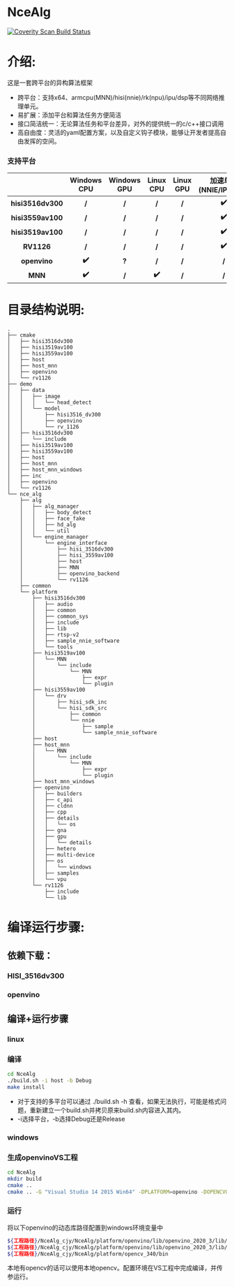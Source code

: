 # NceAlg

<a href="https://scan.coverity.com/projects/nceboy-ncealg">
  <img alt="Coverity Scan Build Status"
       src="https://scan.coverity.com/projects/nceboy-ncealg/badge.svg"/>
</a>

# 介绍:
这是一套跨平台的异构算法框架
- 跨平台：支持x64、armcpu(MNN)/hisi(nnie)/rk(npu)/ipu/dsp等不同网络推理单元。
- 易扩展：添加平台和算法任务方便简洁
- 接口简洁统一：无论算法任务和平台差异，对外的提供统一的c/c++接口调用
- 高自由度：灵活的yaml配置方案，以及自定义钩子模块，能够让开发者提高自由发挥的空间。
### 支持平台

|                     | Windows CPU | Windows GPU | Linux CPU | Linux GPU | 加速单元(NNIE/IPUDSP) |
| :-----------------: | :---------: | :---------: | :-------: | :-------: | :-------------------: |
| **hisi3516dv300** |    **/**    |    **/**    |   **/**   |   **/**   |         **✔️**         |
| **hisi3559av100**  |    **/**    |    **/**    |   **/**   |   **/**   |         **✔️**         |
| **hisi3519av100**  |    **/**    |    **/**    |   **/**   |   **/**   |         **✔️**         |
|     **RV1126**      |    **/**    |    **/**    |   **/**   |   **/**   |         **✔️**         |
|    **openvino**     |    **✔️**    |    **?**    |   **/**   |   **/**   |         **/**         |
|       **MNN**       |    **✔️**    |    **/**    |   **✔️**   |   **/**   |         **/**         |

# 目录结构说明:
```
.
├── cmake
│   ├── hisi3516dv300
│   ├── hisi3519av100
│   ├── hisi3559av100
│   ├── host
│   ├── host_mnn
│   ├── openvino
│   └── rv1126
├── demo
│   ├── data
│   │   ├── image
│   │   │   └── head_detect
│   │   └── model
│   │       ├── hisi3516_dv300
│   │       ├── openvino
│   │       └── rv_1126
│   ├── hisi3516dv300
│   │   └── include
│   ├── hisi3519av100
│   ├── hisi3559av100
│   ├── host
│   ├── host_mnn
│   ├── host_mnn_windows
│   ├── inc
│   ├── openvino
│   └── rv1126
└── nce_alg
    ├── alg
    │   ├── alg_manager
    │   │   ├── body_detect
    │   │   ├── face_fake
    │   │   ├── hd_alg
    │   │   └── util
    │   └── engine_manager
    │       └── engine_interface
    │           ├── hisi_3516dv300
    │           ├── hisi_3559av100
    │           ├── host
    │           ├── MNN
    │           ├── openvino_backend
    │           └── rv1126
    ├── common
    └── platform
        ├── hisi3516dv300
        │   ├── audio
        │   ├── common
        │   ├── common_sys
        │   ├── include
        │   ├── lib
        │   ├── rtsp-v2
        │   ├── sample_nnie_software
        │   └── tools
        ├── hisi3519av100
        │   └── MNN
        │       └── include
        │           └── MNN
        │               ├── expr
        │               └── plugin
        ├── hisi3559av100
        │   └── drv
        │       ├── hisi_sdk_inc
        │       └── hisi_sdk_src
        │           ├── common
        │           └── nnie
        │               ├── sample
        │               └── sample_nnie_software
        ├── host
        ├── host_mnn
        │   └── MNN
        │       └── include
        │           └── MNN
        │               ├── expr
        │               └── plugin
        ├── host_mnn_windows
        ├── openvino
        │   ├── builders
        │   ├── c_api
        │   ├── cldnn
        │   ├── cpp
        │   ├── details
        │   │   └── os
        │   ├── gna
        │   ├── gpu
        │   │   └── details
        │   ├── hetero
        │   ├── multi-device
        │   ├── os
        │   │   └── windows
        │   ├── samples
        │   └── vpu
        └── rv1126
            ├── include
            └── lib
```
# 编译运行步骤:

## 依赖下载：

### HISI_3516dv300

### openvino


## 编译+运行步骤
### linux
### 编译

```bash
cd NceAlg
./build.sh -i host -b Debug
make install
```
- 对于支持的多平台可以通过 ./build.sh -h 查看，如果无法执行，可能是格式问题，重新建立一个build.sh并拷贝原来build.sh内容进入其内。
- -i选择平台，-b选择Debug还是Release
### windows

### 生成openvinoVS工程

```bash
cd NceAlg
mkdir build
cmake ..
cmake .. -G "Visual Studio 14 2015 Win64" -DPLATFORM=openvino -DOPENCVOPTION=ON -DEXE_TEST=ON -DCMAKE_BUILD_TYPE=Debug#或者release
```

### 运行

将以下openvino的动态库路径配置到windows环境变量中

```bash
${工程路径}/NceAlg_cjy/NceAlg/platform/openvino/lib/openvino_2020_3/lib/x64/Debug
${工程路径}/NceAlg_cjy/NceAlg/platform/openvino/lib/openvino_2020_3/lib/x64/Release
${工程路径}/NceAlg_cjy/NceAlg/platform/opencv_340/bin
```

本地有opencv的话可以使用本地opencv。配置环境在VS工程中完成编译，并传参运行。






